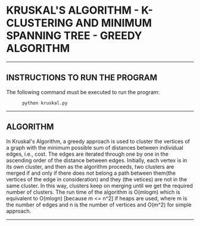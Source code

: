 # KRUSKAL'S ALGORITHM - K-CLUSTERING AND MINIMUM SPANNING TREE - GREEDY ALGORITHM
-------------------------------------------------------
INSTRUCTIONS TO RUN THE PROGRAM
-------------------------------------------------------

The following command must be executed to run the program:

          python kruskal.py


-------------------------------------------------------
ALGORITHM
-------------------------------------------------------

In Kruskal's Algorithm, a greedy approach is used to cluster
the vertices of a graph with the minimum possible sum of distances
between individual edges, i.e., cost. The edges are iterated through
one by one in the ascending order of the distance between edges.
Initially, each vertex is in its own cluster, and then as the algorithm
proceeds, two clusters are merged if and only if there does not belong
a path between them(the vertices of the edge in consideration) and
they (the vetices) are not in the same cluster. In this way, clusters
keep on merging until we get the required number of clusters. The run time
of the algorithm is O(mlogm) which is equivalent to O(mlogn) [because m <= n^2]
if heaps are used, where m is the number of edges and n is the number of
vertices and O(m^2) for simple approach.

-------------------------------------------------------
